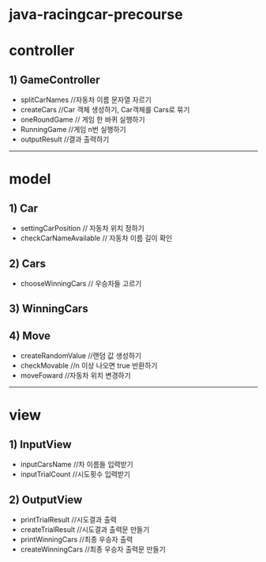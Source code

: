 # java-racingcar-precourse

# controller
## 1) GameController 
* splitCarNames //자동차 이름 문자열 자르기
* createCars //Car 객체 생성하기, Car객체를 Cars로 묶기
* oneRoundGame // 게임 한 바퀴 실행하기
* RunningGame //게임 n번 실행하기
* outputResult //결과 출력하기
---
# model
## 1) Car
* settingCarPosition // 자동차 위치 정하기
* checkCarNameAvailable // 자동차 이름 길이 확인

## 2) Cars
* chooseWinningCars // 우승차들 고르기

## 3) WinningCars

## 4) Move
* createRandomValue //랜덤 값 생성하기
* checkMovable //n 이상 나오면 true 반환하기
* moveFoward //자동차 위치 변경하기

---
# view
## 1)  InputView
* inputCarsName //차 이름들 입력받기
* inputTrialCount //시도횟수 입력받기
## 2) OutputView
* printTrialResult //시도결과 출력
* createTrialResult //시도결과 출력문 만들기
* printWinningCars //최종 우승자 출력
* createWinningCars //최종 우승자 출력문 만들기
